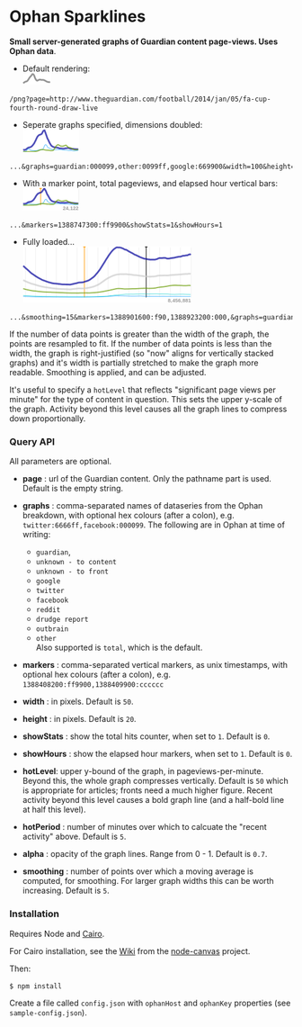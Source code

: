 Ophan Sparklines
===============

__Small server-generated graphs of Guardian content page-views. Uses Ophan data__. 

* Default rendering:  
![](./example/example01.png)  
```
/png?page=http://www.theguardian.com/football/2014/jan/05/fa-cup-fourth-round-draw-live
```

* Seperate graphs specified, dimensions doubled:  
![](./example/example02.png)  
```
...&graphs=guardian:000099,other:0099ff,google:669900&width=100&height=40
```

* With a marker point, total pageviews, and elapsed hour vertical bars:  
![](./example/example03.png)  
```
...&markers=1388747300:ff9900&showStats=1&showHours=1
```

* Fully loaded...  
![](./example/example04.png)  
```
...&smoothing=15&markers=1388901600:f90,1388923200:000,&graphs=guardian:009,other:ccc,twitter:09f,facebook:0CC,google:690&width=300&height=100&hotLevel=2000&&showStats=1&showHours=1
```


If the number of data points is greater than the width of the graph, the points are resampled to fit. If the number of data points is less than the width, the graph is right-justified (so "now" aligns for vertically stacked graphs) and it's width is partially stretched to make the graph more readable. Smoothing is applied, and can be adjusted.

It's useful to specify a `hotLevel` that reflects "significant page views per minute" for the type of content in question. This sets the upper y-scale of the graph. Activity beyond this level causes all the graph lines to compress down proportionally.


### Query API

All parameters are optional.

* __page__ : url of the Guardian content. Only the pathname part is used. Default is the empty string.

* __graphs__ : comma-separated names of dataseries from the Ophan breakdown, with optional hex colours (after a colon), e.g. `twitter:6666ff,facebook:000099`. The following are in Ophan at time of writing:
    * `guardian`,
    * `unknown - to content`
    * `unknown - to front`
    * `google`
    * `twitter`
    * `facebook`
    * `reddit`
    * `drudge report`
    * `outbrain`
    * `other`  
    Also supported is `total`, which is the default.

* __markers__ : comma-separated vertical markers, as unix timestamps, with optional hex colours (after a colon), e.g. `1388408200:ff9900,1388409900:cccccc`

* __width__ : in pixels. Default is `50`.

* __height__ : in pixels. Default is `20`.

* __showStats__ : show the total hits counter, when set to `1`. Default is `0`.

* __showHours__ :  show the elapsed hour markers, when set to `1`. Default is `0`.

* __hotLevel__:  upper y-bound of the graph, in pageviews-per-minute. Beyond this, the whole graph compresses vertically. Default is `50` which is appropriate for articles; fronts need a much higher figure. Recent activity beyond this level causes a bold graph line (and a half-bold line at half this level). 

* __hotPeriod__ : number of minutes over which to calcuate the "recent activity" above. Default is `5`.

* __alpha__ : opacity of the graph lines. Range from 0 - 1. Default is `0.7`.

* __smoothing__ : number of points over which a moving average is computed, for smoothing. For larger graph widths this can be worth increasing. Default is `5`.

### Installation

Requires Node and [Cairo](http://cairographics.org/).

For Cairo installation, see the [Wiki](https://github.com/LearnBoost/node-canvas/wiki/_pages) from the [node-canvas](https://github.com/LearnBoost/node-canvas) project.

Then:

```
$ npm install
```

Create a file called `config.json` with `ophanHost` and `ophanKey` properties (see `sample-config.json`).
